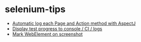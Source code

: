 # selenium-tips

 * [Automatic log each Page and Action method with AspectJ](AspectJLogger.md)
 * [Display test progress to console / CI / logs](ProgressBar.md)
 * [Mark WebElement on screenshot](markWebElementOnScreenShot.md)
